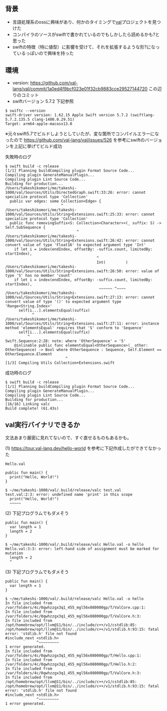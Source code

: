 ## 背景

- 言語処理系のossに興味があり、何かのタイミングで[val](https://github.com/val-lang/val)プロジェクトを見つけた
- コンパイラのソースがswiftで書かれているのでもしかしたら読めるかも?と思った
- swiftの特徴（特に値型）に影響を受けて、それを拡張するような形?になっているっぽいので興味を持った

## 環境

- version: https://github.com/val-lang/val/commit/1a0ed4f9bcf023e01f32cb9883cce29527144720 この辺りのコミット
- swiftバージョン 5.7.2 下記参照

```
$ swiftc --version
swift-driver version: 1.62.15 Apple Swift version 5.7.2 (swiftlang-5.7.2.135.5 clang-1400.0.29.51)
Target: arm64-apple-macosx13.0
```
※元々swift5.7でビルドしようとしていたが、変な箇所でコンパイルエラーになったので https://github.com/val-lang/val/issues/526 を参考にswiftのバージョンを上記に挙げてビルド成功

失敗時のログ
```
$ swift build -c release
[1/1] Planning buildCompiling plugin Format Source Code...
Compiling plugin GenerateManualPlugin...
Compiling plugin Lint Source Code...
Building for production...
/Users/takeshikomori/me/takeshi-1000/val/Sources/Utils/DirectedGraph.swift:33:26: error: cannot specialize protocol type 'Collection'
  public var edges: some Collection<Edge> {
                         ^
/Users/takeshikomori/me/takeshi-1000/val/Sources/Utils/String+Extensions.swift:25:33: error: cannot specialize protocol type 'Collection'
  public func removingSuffix<S: Collection<Character>>(_ suffix: S) -> Self.SubSequence {
                                ^
/Users/takeshikomori/me/takeshi-1000/val/Sources/Utils/String+Extensions.swift:26:42: error: cannot convert value of type 'Float16' to expected argument type 'Int'
    if let i = index(endIndex, offsetBy: -suffix.count, limitedBy: startIndex),
                                         ^
                                         Int(         )
/Users/takeshikomori/me/takeshi-1000/val/Sources/Utils/String+Extensions.swift:26:50: error: value of type 'S' has no member 'count'
    if let i = index(endIndex, offsetBy: -suffix.count, limitedBy: startIndex),
                                          ~~~~~~ ^~~~~
/Users/takeshikomori/me/takeshi-1000/val/Sources/Utils/String+Extensions.swift:27:13: error: cannot convert value of type '()' to expected argument type 'Range<String.Index>'
      self[i...].elementsEqual(suffix)
            ^
/Users/takeshikomori/me/takeshi-1000/val/Sources/Utils/String+Extensions.swift:27:11: error: instance method 'elementsEqual' requires that 'S' conform to 'Sequence'
      self[i...].elementsEqual(suffix)
          ^
Swift.Sequence:2:28: note: where 'OtherSequence' = 'S'
    @inlinable public func elementsEqual<OtherSequence>(_ other: OtherSequence) -> Bool where OtherSequence : Sequence, Self.Element == OtherSequence.Element
                           ^
[1/3] Compiling Utils Collection+Extensions.swift
```

成功時のログ
```
$ swift build -c release                                                   
[1/1] Planning buildCompiling plugin Format Source Code...
Compiling plugin GenerateManualPlugin...
Compiling plugin Lint Source Code...
Building for production...
[16/16] Linking valc
Build complete! (61.43s)
```

## val実行バイナリできるか

文法あまり厳密に見れてないので、すぐ直せるものもあるかも。

(1) https://tour.val-lang.dev/hello-world を参考に下記作成したができてなかった

```
Hello.val

public fun main() {
  print("Hello, World!")
}
```

```
$ ~/me/takeshi-1000/val/.build/release/valc test.val
test.val:2:3: error: undefined name 'print' in this scope
  print("Hello, World!")
  ~~~~~
```

(2) 下記プログラムでもダメそう

```
public fun main() {
  var length = 1
  length = 2
}
```

```
$ ~/me/takeshi-1000/val/.build/release/valc Hello.val -o hello
Hello.val:3:3: error: left-hand side of assignment must be marked for mutation
  length = 2
  ^

```

(3) 下記プログラムでもダメそう

```
public fun main() {
  var length = 1
}
```

```
$ ~/me/takeshi-1000/val/.build/release/valc Hello.val -o hello
In file included from /var/folders/4c/0qwhzzgx3q1_455_mgl56x080000gp/T/ValCore.cpp:1:
In file included from /var/folders/4c/0qwhzzgx3q1_455_mgl56x080000gp/T/ValCore.h:3:
In file included from /opt/homebrew/opt/llvm@11/bin/../include/c++/v1/cstdlib:85:
/opt/homebrew/opt/llvm@11/bin/../include/c++/v1/stdlib.h:93:15: fatal error: 'stdlib.h' file not found
#include_next <stdlib.h>
              ^~~~~~~~~~
1 error generated.
In file included from /var/folders/4c/0qwhzzgx3q1_455_mgl56x080000gp/T/Hello.cpp:1:
In file included from /var/folders/4c/0qwhzzgx3q1_455_mgl56x080000gp/T/Hello.h:2:
In file included from /var/folders/4c/0qwhzzgx3q1_455_mgl56x080000gp/T/ValCore.h:3:
In file included from /opt/homebrew/opt/llvm@11/bin/../include/c++/v1/cstdlib:85:
/opt/homebrew/opt/llvm@11/bin/../include/c++/v1/stdlib.h:93:15: fatal error: 'stdlib.h' file not found
#include_next <stdlib.h>
              ^~~~~~~~~~
1 error generated.
```

